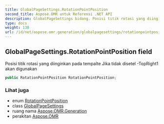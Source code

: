 ```yaml
---
title: GlobalPageSettings.RotationPointPosition
second_title: Aspose.OMR untuk Referensi .NET API
description: GlobalPageSettings bidang. Posisi titik rotasi yang diinginkan pada tempalte Jika tidak disetel TopRight1 akan digunakan
type: docs
weight: 130
url: /id/net/aspose.omr.generation/globalpagesettings/rotationpointposition/
---
```

## GlobalPageSettings.RotationPointPosition field

Posisi titik rotasi yang diinginkan pada tempalte Jika tidak disetel -TopRight1 akan digunakan

```csharp
public RotationPointPosition RotationPointPosition;
```

### Lihat juga

* enum [RotationPointPosition](../../rotationpointposition/)
* class [GlobalPageSettings](../)
* ruang nama [Aspose.OMR.Generation](../../globalpagesettings/)
* perakitan [Aspose.OMR](../../../)


